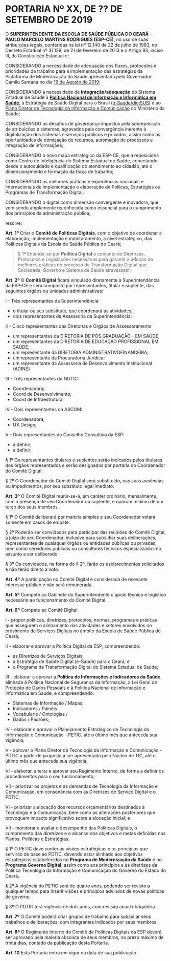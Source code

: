 # PORTARIA Nº XX, DE ?? DE SETEMBRO DE 2019



O **SUPERINTENDENTE DA ESCOLA DE SAÚDE PÚBLICA DO CEARÁ - PAULO MARCELO MARTINS RODRIGUES (ESP-CE)**, no uso de suas atribuições
legais, conferidas na lei nº 12.140 de 22 de julho de 1993, no Decreto Estadual nº 31.129, de 21 de fevereiro de 2013 e o Artigo 93, inciso III, da Constituição Estadual e; 

CONSIDERANDO a necessidade de adequação dos fluxos, protocolos e prioridades de trabalho para a implementação das estratégias da Plataforma de Modernização da Saúde apresentada pelo Governador Camilo Santana no dia [19 de Agosto de 2019](https://www.ceara.gov.br/2019/08/19/governo-do-ceara-vai-investir-r-600-milhoes-extras-na-saude-e-anuncia-pacote-de-acoes-para-o-setor/);

CONSIDERANDO a necessidade de __integração/adequação__ do Sistema Estadual de Saúde à [**Política Nacional de Informação e Informática em Saúde**](https://www.conasems.org.br/wp-content/uploads/2019/02/politica_nacional_infor_informatica_saude_2016.pdf), à Estratégia de Saúde Digital para o Brasil ([e-Saúde/digiSUS](http://www.saude.gov.br/acoes-e-programas/digisus/)) e ao [Plano Diretor de Tecnologia da Informação e Comunicação](http://datasus.saude.gov.br/images/comunicacao/PDTIC24072019FINAL.pdf) do Ministério da Saúde;

CONSIDERANDO os desafios de governança impostos pela sobreposição de atribuições e sistemas, agravados pela convergência inerente à digitalização dos sistemas e serviços públicos e privados, assim como as oportunidades de otimização de recursos, automação de processos e integração de informações;

CONSIDERANDO o novo mapa estratégico da ESP-CE, que a reposiciona como Centro de Inteligência do Sistema Estadual de Saúde, conectando desde o autocuidado e qualificação do atendimento ao cidadão, até o dimensionamento e formação da força de trabalho;

CONSIDERANDO as melhores práticas e experiências nacionais e internacionais de implementação e elaboração de Políicas, Estratégias ou Programas de Transformação Digital;

CONSIDERANDO o digital como dimensão convergente e inovadora, que vem sendo amplamente reconhecida como essencial para o cumprimento dos princípios da administração pública;
 
resolve:

**Art. 1º** Criar o **Comitê de Políticas Digitais**, com o objetivo de coordenar a elaboração, implementação e monitoramento, a nível estratégico, das Políticas Digitais da Escola de Saúde Pública do Ceará;

> § 1º Entende-se por **Política Digital** o conjunto de Diretrizes, Protocolos e Legislações necessárias para garantir a adoção de melhores práticas no processo de Transformação Digital que Sociedade, Governo e Sistema de Saúde atravessam;

**Art. 2º** O **Comitê Digital** ficará vinculado diretamente à Superintendência da ESP-CE e será composto por representantes, titular e suplente, das seguintes órgãos ou unidades administrativas:

I - Três representantes da Superintendência:
  - o titular ou seu substituto, que coordenará as atividades;
  - dois representantes da Assessoria da Superintendência;

II - Cinco representantes das Diretorias e Órgãos de Assessoramento
  - um representantes da DIRETORIA DE PÓS GRADUAÇÃO - EM SAÚDE;
  - um representantes da DIRETORIA DE EDUCAÇÃO PROFISSIONAL EM SAÚDE;
  - um representante da DIRETORIA ADMINISTRATIVOFINANCEIRA;
  - um representante da Procuradoria Jurídica;
  - um representante da Assessoria de Desenvolvimento Institucional (ADINS)

III - Três representantes do NUTIC:
  - Coordenadora;
  - Coord de Desenvolvimento;
  - Coord de Infraestrutura;

IV - Dois representantes da ASCOM:
  - Coordenadora;
  - UX Design;

V - Dois representantes do Conselho Consultivo da ESP:
- a definir;
- a definir;

§ 1º Os representantes titulares e suplentes serão indicados pelos titulares dos órgãos representados e serão
designados por portaria do Coordenador do Comitê Digital.

§ 2º O Coordenador do Comitê Digital será substituído, nas suas ausências ou impedimentos, por seu substituto legal
imediato.


**Art. 3º** O Comitê Digital reunir-se-á, em caráter ordinário, mensalmente, com a presença de seu Coordenador ou
suplente, e quórum mínimo de um terço dos seus membros.

§ 1º O Comitê deliberará por maioria simples e seu Coordenador votará somente em casos de empate.

§ 2º Poderão ser convidados para participar das reuniões do Comitê Digital, a juízo do seu Coordenador, inclusive para
subsidiar suas deliberações, representantes de quaisquer órgãos ou entidades públicas ou privadas, bem como servidores
públicos ou consultores técnicos especializados no assunto a ser deliberado.

§ 3º Os convidados, na forma do § 2º, farão os esclarecimentos solicitados e não terão direito a voto.


**Art. 4º** A participação no Comitê Digital é considerada de relevante interesse público e não será remunerada.

**Art. 5º** Compete ao Gabinete do Superintendente o apoio técnico e logístico necessário ao funcionamento do Comitê Digital.

**Art. 6º** Compete ao Comitê Digital:

I - propor políticas, diretrizes, protocolos, normas, programas e práticas que assegurem o alinhamento das atividades e setores envolvidos no provimento de Serviços Digitais no âmbito da Escola de Saúde Pública do Ceará; 

II - elaborar e aprovar a Política Digital da ESP, compreendendo:
  - as Diretrizes de Serviços Digitais;
  - a Estratégia de Saúde Digital (e-Saúde) para o Ceará; e
  - o Programa de Transformação Digital do Sistema Estadual de Saúde;

III - elaborar e aprovar a **Política de Informações e Indicadores da Saúde**, alinhada à Política Nacional de Segurança da Informação, à Lei Geral de Proteção de Dados Pessoais e à Política Nacional de Informação e Informática em Saúde, e compreendendo:
  - Sistemas de Informação / Mapas;
  - Indicadores / Painéis
  - Vocabulario / Ontologias / 
  - Dados / Padrões;

IV - elaborar e aprovar o Planejamento Estratégico de Tecnologia da Informação e Comunicação - PETIC, até o
último mês que anteceda sua vigência;

V - aprovar o Plano Diretor de Tecnologia da Informação e Comunicação - PDTIC a partir de proposta a ser
apresentada pelo Núcleo de TIC, até o último mês que anteceda sua vigência;

VI - elaborar, alterar e aprovar seu Regimento Interno, de forma a definir os procedimentos para o seu
funcionamento;

VII - priorizar os projetos e as demandas de Tecnologia da Informação e Comunicação, em consonância com as Diretrizes de Serviço Digital e o PDTIC;

VI - priorizar a alocação dos recursos orçamentários destinados à Tecnologia e à Comunicação, bem como as alterações posteriores que provoquem impacto significativo sobre a alocação inicial; e

VII - monitorar e avaliar o desempenho das Políticas Digitais, o cumprimento das diretrizes e o alcance dos objetivos e
metas definidas nos Planos, Políticas e Estratégias.

  § 1º O PETIC deve conter as visões estratégicas e os princípios que servirão de base ao PDTIC, devendo estar
alinhado aos objetivos estratégicos estabelecidos no **Programa de Modernização da Saúde** e no **Programa Governo Digital**, assim como aos princípios e às diretrizes da Política Tecnologia da Informação e Comunicação do Governo do Estado do Ceará.

  § 2º A vigência do PETIC será de quatro anos, podendo ser revisto a qualquer tempo para inserir visões e
princípios advindos de novas políticas de governo.

  § 3º O PDTIC terá vigência de dois anos, com revisão anual obrigatória.

**Art. 7º** O Comitê poderá criar grupos de trabalho para subsidiar seus trabalhos e deliberações, com integrantes
indicados por seus membros.

**Art. 8º** O Regimento Interno do Comitê de Políticas Digitais da ESP deverá ser aprovado pela maioria absoluta de seus membros, no prazo máximo de trinta dias, contado da publicação desta Portaria.

**Art. 10** Esta Portaria entra em vigor na data de sua publicação.

